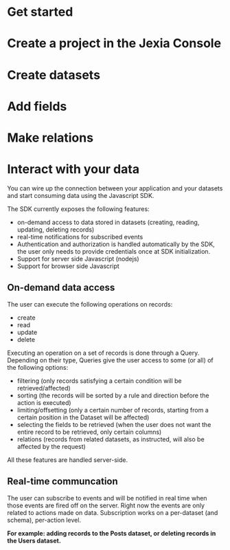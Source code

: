 # Get started

# Create a project in the Jexia Console

# Create datasets

# Add fields

# Make relations

# Interact with your data 

You can wire up the connection between your application and your datasets and start consuming data using the Javascript SDK.

The SDK currently exposes the following features:

* on-demand access to data stored in datasets \(creating, reading, updating, deleting records\)
* real-time notifications for subscribed events
* Authentication and authorization is handled automatically by the SDK, the user only needs to provide credentials once at SDK initialization.
* Support for server side Javascript (nodejs)
* Support for browser side Javascript 

## On-demand data access

The user can execute the following operations on records:

* create
* read
* update
* delete

Executing an operation on a set of records is done through a Query. Depending on their type, Queries give the user access to some \(or all\) of the following options:

* filtering \(only records satisfying a certain condition will be retrieved/affected\)
* sorting \(the records will be sorted by a rule and direction before the action is executed\)
* limiting/offsetting \(only a certain number of records, starting from a certain position in the Dataset will be affected\)
* selecting the fields to be retrieved \(when the user does not want the entire record to be retrieved, only certain columns\)
* relations \(records from related datasets, as instructed, will also be affected by the request\)

All these features are handled server-side.

## Real-time communcation

The user can subscribe to events and will be notified in real time when those events are fired off on the server. Right now the events are only related to actions made on data. Subscription works on a per-dataset \(and schema\), per-action level.

**For example: adding records to the Posts dataset, or deleting records in the Users dataset.**



